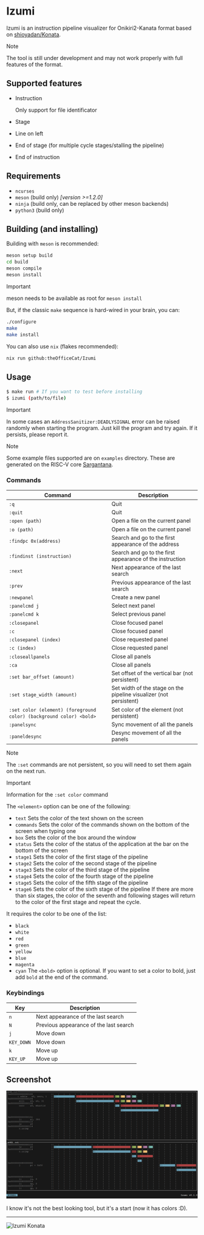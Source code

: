 # Izumi

Izumi is an instruction pipeline visualizer for Onikiri2-Kanata format based on [shioyadan/Konata](https://github.com/shioyadan/Konata).

> [!Note]
> The tool is still under development and may not work properly with full
> features of the format.

## Supported features

- Instruction

    Only support for file identificator
- Stage
- Line on left
- End of stage (for multiple cycle stages/stalling the pipeline)
- End of instruction

## Requirements

- `ncurses`
- `meson` (build only) *[version >=1.2.0]*
- `ninja` (build only, can be replaced by other meson backends)
- `python3` (build only)

## Building (and installing)

Building with `meson` is recommended:

```bash
meson setup build
cd build
meson compile
meson install
```
> [!IMPORTANT]
> meson needs to be available as root for `meson install`

But, if the classic `make` sequence is hard-wired in your brain, you can:

```bash
./configure
make
make install
```

You can also use `nix` (flakes recommended):
```bash
nix run github:theOfficeCat/Izumi
```
## Usage

```bash
$ make run # If you want to test before installing
$ izumi (path/to/file)
```

> [!IMPORTANT]
> In some cases an `AddressSanitizer:DEADLYSIGNAL` error can be raised randomly when starting the program. Just kill the program and try again. If it persists, please report it.

> [!NOTE]
> Some example files supported are on `examples` directory. These are generated on the RISC-V core [Sargantana](https://github.com/bsc-loca/core_tile/).

### Commands

| Command | Description |
|---------|-------------|
| `:q`    | Quit        |
| `:quit` | Quit        |
| `:open (path)`    | Open a file on the current panel |
| `:o (path)`    | Open a file on the current panel |
| `:findpc 0x(address)` | Search and go to the first appearance of the address |
| `:findinst (instruction)` | Search and go to the first appearance of the instruction |
| `:next` | Next appearance of the last search |
| `:prev` | Previous appearance of the last search |
| `:newpanel` | Create a new panel |
| `:panelcmd j` | Select next panel |
| `:panelcmd k` | Select previous panel |
| `:closepanel` | Close focused panel |
| `:c` | Close focused panel |
| `:closepanel (index)` | Close requested panel |
| `:c (index)` | Close requested panel |
| `:closeallpanels` | Close all panels |
| `:ca` | Close all panels |
| `:set bar_offset (amount)` | Set offset of the vertical bar (not persistent) |
| `:set stage_width (amount)` | Set width of the stage on the pipeline visualizer (not persistent) |
| `:set color (element) (foreground color) (background color) <bold>` | Set color of the element (not persistent) |
| `:panelsync` | Sync movement of all the panels |
| `:paneldesync` | Desync movement of all the panels |

> [!NOTE]
> The `:set` commands are not persistent, so you will need to set them again on the next run.

> [!IMPORTANT]
> Information for the `:set color` command
>
> The `<element>` option can be one of the following:
> - `text` Sets the color of the text shown on the screen
> - `commands` Sets the color of the commands shown on the bottom of the screen when typing one
> - `box` Sets the color of the box around the window
> - `status` Sets the color of the status of the application at the bar on the bottom of the screen
> - `stage1` Sets the color of the first stage of the pipeline
> - `stage2` Sets the color of the second stage of the pipeline
> - `stage3` Sets the color of the third stage of the pipeline
> - `stage4` Sets the color of the fourth stage of the pipeline
> - `stage5` Sets the color of the fifth stage of the pipeline
> - `stage6` Sets the color of the sixth stage of the pipeline
> If there are more than six stages, the color of the seventh and following stages will return to the color of the first stage and repeat the cycle.
>
> It requires the color to be one of the list:
> - `black`
> - `white`
> - `red`
> - `green`
> - `yellow`
> - `blue`
> - `magenta`
> - `cyan`
> The `<bold>` option is optional. If you want to set a color to bold, just add `bold` at the end of the command.

### Keybindings

| Key | Description |
|-----|-------------|
| `n` | Next appearance of the last search |
| `N` | Previous appearance of the last search |
| `j` | Move down |
| `KEY_DOWN` | Move down |
| `k` | Move up |
| `KEY_UP` | Move up |

## Screenshot

![Screenshot](.github/screenshot.png)

I know it's not the best looking tool, but it's a start (now it has colors :D).

---

![Izumi Konata](https://external-content.duckduckgo.com/iu/?u=https%3A%2F%2Fstatic.zerochan.net%2FIzumi.Konata.full.955876.jpg&f=1&nofb=1&ipt=11ebd39eb2229bec63db528410089c03d01dd9a541df01063ee5c809b6c69f58&ipo=images)
